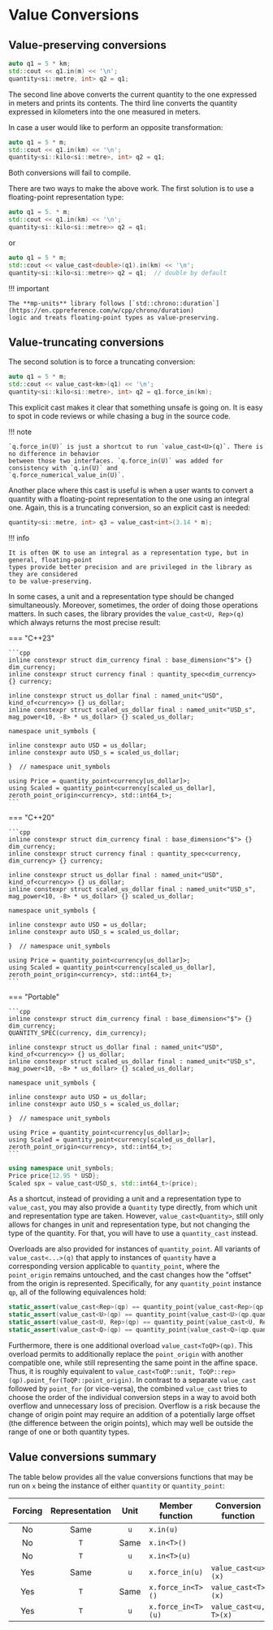 # Value Conversions

## Value-preserving conversions

```cpp
auto q1 = 5 * km;
std::cout << q1.in(m) << '\n';
quantity<si::metre, int> q2 = q1;
```

The second line above converts the current quantity to the one expressed in meters and prints its
contents. The third line converts the quantity expressed in kilometers into the one measured
in meters.

In case a user would like to perform an opposite transformation:

```cpp
auto q1 = 5 * m;
std::cout << q1.in(km) << '\n';
quantity<si::kilo<si::metre>, int> q2 = q1;
```

Both conversions will fail to compile.

There are two ways to make the above work. The first solution is to use a floating-point
representation type:

```cpp
auto q1 = 5. * m;
std::cout << q1.in(km) << '\n';
quantity<si::kilo<si::metre>> q2 = q1;
```

or

```cpp
auto q1 = 5 * m;
std::cout << value_cast<double>(q1).in(km) << '\n';
quantity<si::kilo<si::metre>> q2 = q1;  // double by default
```

!!! important

    The **mp-units** library follows [`std::chrono::duration`](https://en.cppreference.com/w/cpp/chrono/duration)
    logic and treats floating-point types as value-preserving.


## Value-truncating conversions

The second solution is to force a truncating conversion:

```cpp
auto q1 = 5 * m;
std::cout << value_cast<km>(q1) << '\n';
quantity<si::kilo<si::metre>, int> q2 = q1.force_in(km);
```

This explicit cast makes it clear that something unsafe is going on. It is easy to spot in code
reviews or while chasing a bug in the source code.

!!! note

    `q.force_in(U)` is just a shortcut to run `value_cast<U>(q)`. There is no difference in behavior
    between those two interfaces. `q.force_in(U)` was added for consistency with `q.in(U)` and
    `q.force_numerical_value_in(U)`.

Another place where this cast is useful is when a user wants to convert a quantity with
a floating-point representation to the one using an integral one. Again, this is a truncating
conversion, so an explicit cast is needed:

```cpp
quantity<si::metre, int> q3 = value_cast<int>(3.14 * m);
```

!!! info

    It is often OK to use an integral as a representation type, but in general, floating-point
    types provide better precision and are privileged in the library as they are considered
    to be value-preserving.

In some cases, a unit and a representation type should be changed simultaneously. Moreover,
sometimes, the order of doing those operations matters. In such cases, the library provides
the `value_cast<U, Rep>(q)` which always returns the most precise result:

=== "C++23"

    ```cpp
    inline constexpr struct dim_currency final : base_dimension<"$"> {} dim_currency;
    inline constexpr struct currency final : quantity_spec<dim_currency> {} currency;

    inline constexpr struct us_dollar final : named_unit<"USD", kind_of<currency>> {} us_dollar;
    inline constexpr struct scaled_us_dollar final : named_unit<"USD_s", mag_power<10, -8> * us_dollar> {} scaled_us_dollar;

    namespace unit_symbols {

    inline constexpr auto USD = us_dollar;
    inline constexpr auto USD_s = scaled_us_dollar;

    }  // namespace unit_symbols

    using Price = quantity_point<currency[us_dollar]>;
    using Scaled = quantity_point<currency[scaled_us_dollar], zeroth_point_origin<currency>, std::int64_t>;
    ```

=== "C++20"

    ```cpp
    inline constexpr struct dim_currency final : base_dimension<"$"> {} dim_currency;
    inline constexpr struct currency final : quantity_spec<currency, dim_currency> {} currency;

    inline constexpr struct us_dollar final : named_unit<"USD", kind_of<currency>> {} us_dollar;
    inline constexpr struct scaled_us_dollar final : named_unit<"USD_s", mag_power<10, -8> * us_dollar> {} scaled_us_dollar;

    namespace unit_symbols {

    inline constexpr auto USD = us_dollar;
    inline constexpr auto USD_s = scaled_us_dollar;

    }  // namespace unit_symbols

    using Price = quantity_point<currency[us_dollar]>;
    using Scaled = quantity_point<currency[scaled_us_dollar], zeroth_point_origin<currency>, std::int64_t>;
    ```

=== "Portable"

    ```cpp
    inline constexpr struct dim_currency final : base_dimension<"$"> {} dim_currency;
    QUANTITY_SPEC(currency, dim_currency);

    inline constexpr struct us_dollar final : named_unit<"USD", kind_of<currency>> {} us_dollar;
    inline constexpr struct scaled_us_dollar final : named_unit<"USD_s", mag_power<10, -8> * us_dollar> {} scaled_us_dollar;

    namespace unit_symbols {

    inline constexpr auto USD = us_dollar;
    inline constexpr auto USD_s = scaled_us_dollar;

    }  // namespace unit_symbols

    using Price = quantity_point<currency[us_dollar]>;
    using Scaled = quantity_point<currency[scaled_us_dollar], zeroth_point_origin<currency>, std::int64_t>;
    ```

```cpp
using namespace unit_symbols;
Price price{12.95 * USD};
Scaled spx = value_cast<USD_s, std::int64_t>(price);
```

As a shortcut, instead of providing a unit and a representation type to `value_cast`, you may also
provide a `Quantity` type directly, from which unit and representation type are taken. However,
`value_cast<Quantity>`, still only allows for changes in unit and representation type, but not
changing the type of the quantity. For that, you will have to use a `quantity_cast` instead.

Overloads are also provided for instances of `quantity_point`. All variants of `value_cast<...>(q)`
that apply to instances of `quantity` have a corresponding version applicable to `quantity_point`,
where the `point_origin` remains untouched, and the cast changes how the "offset" from the origin
is represented. Specifically, for any `quantity_point` instance `qp`, all of the following
equivalences hold:

```cpp
static_assert(value_cast<Rep>(qp) == quantity_point{value_cast<Rep>(qp.quantity_from(qp.point_origin)), qp.point_origin});
static_assert(value_cast<U>(qp) == quantity_point{value_cast<U>(qp.quantity_from(qp.point_origin)), qp.point_origin});
static_assert(value_cast<U, Rep>(qp) == quantity_point{value_cast<U, Rep>(qp.quantity_from(qp.point_origin)), qp.point_origin});
static_assert(value_cast<Q>(qp) == quantity_point{value_cast<Q>(qp.quantity_from(qp.point_origin)), qp.point_origin});
```

Furthermore, there is one additional overload `value_cast<ToQP>(qp)`. This overload permits to
additionally replace the `point_origin` with another compatible one, while still representing
the same point in the affine space. Thus, it is roughly equivalent to
`value_cast<ToQP::unit, ToQP::rep>(qp).point_for(ToQP::point_origin)`.
In contrast to a separate `value_cast` followed by `point_for` (or vice-versa), the combined
`value_cast` tries to choose the order of the individual conversion steps in a way to avoid both
overflow and unnecessary loss of precision. Overflow is a risk because the change of origin point
may require an addition of a potentially large offset (the difference between the origin points),
which may well be outside the range of one or both quantity types.


## Value conversions summary

The table below provides all the value conversions functions that may be run on `x` being the
instance of either `quantity` or `quantity_point`:

| Forcing | Representation | Unit | Member function    | Conversion function   |
|:-------:|:--------------:|:----:|--------------------|-----------------------|
|   No    |      Same      | `u`  | `x.in(u)`          |                       |
|   No    |      `T`       | Same | `x.in<T>()`        |                       |
|   No    |      `T`       | `u`  | `x.in<T>(u)`       |                       |
|   Yes   |      Same      | `u`  | `x.force_in(u)`    | `value_cast<u>(x)`    |
|   Yes   |      `T`       | Same | `x.force_in<T>()`  | `value_cast<T>(x)`    |
|   Yes   |      `T`       | `u`  | `x.force_in<T>(u)` | `value_cast<u, T>(x)` |
